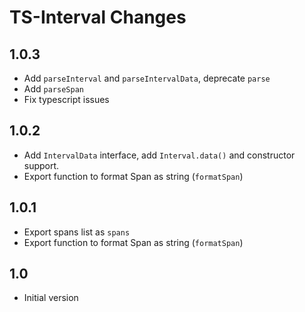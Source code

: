 TS-Interval Changes
===================

1.0.3
-----

- Add `parseInterval` and `parseIntervalData`, deprecate `parse`
- Add `parseSpan`
- Fix typescript issues


1.0.2
-----

- Add `IntervalData` interface, add `Interval.data()` and constructor support.
- Export function to format Span as string (`formatSpan`)


1.0.1
-----

- Export spans list as `spans`
- Export function to format Span as string (`formatSpan`)


1.0
---

- Initial version

